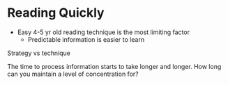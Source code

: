 # Reading Quickly

- Easy 4-5 yr old reading technique is the most limiting factor
	- Predictable information is easier to learn

Strategy vs technique

The time to process information starts to take longer and longer.
How long can you maintain a level of concentration for?


